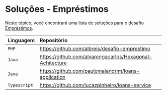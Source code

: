 # Soluções - Empréstimos

Neste tópico, você encontrará uma lista de soluções para o desafio [Empréstimos](PROBLEM.md).

| Linguagem    | Repositório                                              |
|:-------------|:---------------------------------------------------------|
| `PHP`        | https://github.com/albreis/desafio-emprestimo            |
| `Java`       | https://github.com/alvarengacarlos/Hexagonal-Achitecture |
| `Java`       | https://github.com/paulomalandrim/loans-application      |
| `Typescript` | https://github.com/lucazpinheiro/loans-service           |
